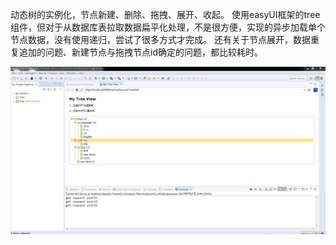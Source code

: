 ﻿动态树的实例化，节点新建、删除、拖拽、展开、收起。
使用easyUI框架的tree组件，但对于从数据库表拉取数据扁平化处理，不是很方便，实现的异步加载单个节点数据，没有使用递归，尝试了很多方式才完成。
还有关于节点展开，数据重复追加的问题、新建节点与拖拽节点id确定的问题，都比较耗时。



![image]( https://github.com/ljheee/my-dynamic-tree/blob/master/tree.PNG)